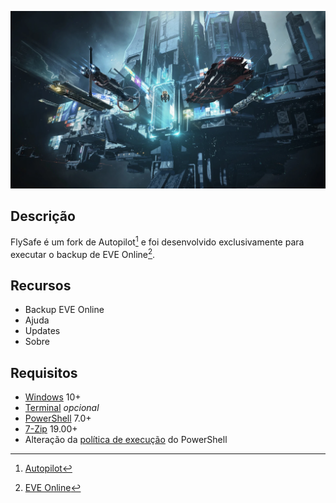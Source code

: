 ![](https://github.com/2uj1m28ohz/flysafe/blob/main/FlySafeScreen.webp)

## Descrição
FlySafe é um fork de Autopilot[^1] e foi desenvolvido exclusivamente para executar o backup de EVE Online[^2].

## Recursos
- Backup EVE Online
- Ajuda
- Updates
- Sobre

## Requisitos
- [Windows](https://www.microsoft.com/windows) 10+
- [Terminal](https://www.github.com/microsoft/terminal) _opcional_
- [PowerShell](https://www.github.com/powershell/powershell) 7.0+
- [7-Zip](https://www.7-zip.org) 19.00+
- Alteração da [política de execução](https://docs.microsoft.com/powershell/module/microsoft.powershell.core/about/about_execution_policies) do PowerShell

[^1]: [Autopilot](https://github.com/2uj1m28ohz/autopilot)
[^2]: [EVE Online](https://www.eveonline.com)
